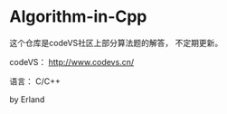 # Algorithm-in-Cpp

 这个仓库是codeVS社区上部分算法题的解答， 不定期更新。
 
 codeVS： http://www.codevs.cn/
 
 语言： C/C++

 by Erland

 
